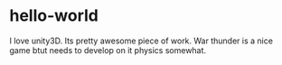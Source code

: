 # hello-world

I love unity3D. Its pretty awesome piece of work.
War thunder is a nice game btut needs to develop on it physics somewhat.

